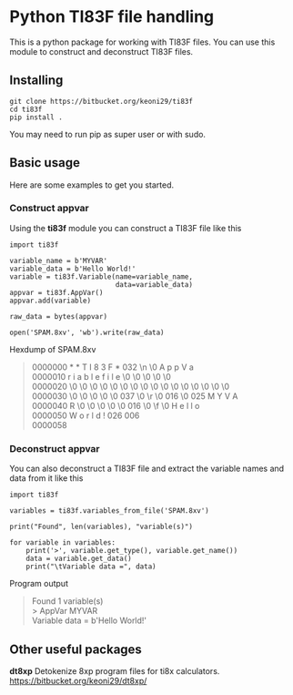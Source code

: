 # Python TI83F file handling
This is a python package for working with TI83F files. You can use this module to construct and deconstruct TI83F files.

## Installing
```
git clone https://bitbucket.org/keoni29/ti83f
cd ti83f
pip install .
```
You may need to run pip as super user or with sudo.

## Basic usage
Here are some examples to get you started.

### Construct appvar
Using the **ti83f** module you can construct a TI83F file like this
```
import ti83f

variable_name = b'MYVAR'
variable_data = b'Hello World!'
variable = ti83f.Variable(name=variable_name, 
                          data=variable_data)
appvar = ti83f.AppVar()
appvar.add(variable)

raw_data = bytes(appvar)

open('SPAM.8xv', 'wb').write(raw_data)
```

Hexdump of SPAM.8xv
>0000000   *   *   T   I   8   3   F   * 032  \n  \0   A   p   p   V   a  
0000010   r   i   a   b   l   e       f   i   l   e  \0  \0  \0  \0  \0  
0000020  \0  \0  \0  \0  \0  \0  \0  \0  \0  \0  \0  \0  \0  \0  \0  \0  
0000030  \0  \0  \0  \0  \0 037  \0  \r  \0 016  \0 025   M   Y   V   A  
0000040   R  \0  \0  \0  \0  \0 016  \0  \f  \0   H   e   l   l   o  
0000050   W   o   r   l   d   ! 026 006  
0000058

### Deconstruct appvar
You can also deconstruct a TI83F file and extract the variable names and data from it like this
```
import ti83f

variables = ti83f.variables_from_file('SPAM.8xv')

print("Found", len(variables), "variable(s)")

for variable in variables:
    print('>', variable.get_type(), variable.get_name())
    data = variable.get_data()
    print("\tVariable data =", data)
```

Program output
> Found 1 variable(s)  
>\> AppVar MYVAR  
>         Variable data = b'Hello World!'

## Other useful packages
**dt8xp** Detokenize 8xp program files for ti8x calculators. https://bitbucket.org/keoni29/dt8xp/